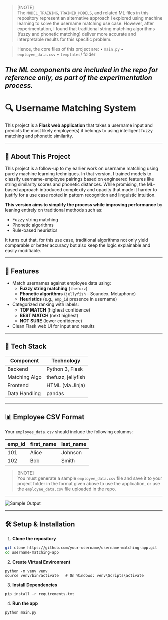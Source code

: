 > [!NOTE]\
> The `MODEL_TRAINING`, `TRAINED_MODELS`, and related ML files in this repository represent an alternative approach I explored using machine learning to solve the username matching use case. However, after experimentation, I found that traditional string matching algorithms (fuzzy and phonetic matching) deliver more accurate and interpretable results for this specific problem.

> Hence, the core files of this project are:
	•	`main.py`
	•	`employee_data.csv`
	•	`templates`/ folder

*The ML components are included in the repo for reference only, as part of the experimentation process.*
---


# 🔍 Username Matching System

This project is a **Flask web application** that takes a username input and predicts the most likely employee(s) it belongs to using intelligent fuzzy matching and phonetic similarity.

---

## 🔁 About This Project

This project is a follow-up to my earlier work on username matching using purely machine learning techniques. In that version, I trained models to classify username-employee pairings based on engineered features like string similarity scores and phonetic distances. While promising, the ML-based approach introduced complexity and opacity that made it harder to justify for a use case rooted in pattern recognition and linguistic intuition.

**This version aims to simplify the process while improving performance** by leaning entirely on traditional methods such as:
- Fuzzy string matching
- Phonetic algorithms
- Rule-based heuristics

It turns out that, for this use case, traditional algorithms not only yield comparable or better accuracy but also keep the logic explainable and easily modifiable.

---

## 🚀 Features

- Match usernames against employee data using:
  - **Fuzzy string matching** (`thefuzz`)
  - **Phonetic algorithms** (`jellyfish` - Soundex, Metaphone)
  - **Heuristics** (e.g., `emp_id` presence in username)
- Categorized ranking with labels:
  - **TOP MATCH** (highest confidence)
  - **BEST MATCH** (next highest)
  - **NOT SURE** (lower confidence)
- Clean Flask web UI for input and results
---

## 🧠 Tech Stack

| Component     | Technology        |
|---------------|-------------------|
| Backend       | Python 3, Flask   |
| Matching Algo | thefuzz, jellyfish|
| Frontend      | HTML (via Jinja)  |
| Data Handling | pandas            |

---

## 📊 Employee CSV Format

Your `employee_data.csv` should include the following columns:

| emp_id | first_name | last_name |
|--------|------------|-----------|
| 101    | Alice      | Johnson   |
| 102    | Bob        | Smith     |

> [!NOTE]\
> You must generate a sample `employee_data.csv` file and save it to your project folder in the format given above to use the application, or use the `employee_data.csv` file uploaded in the repo.

---

![Sample Output](assets/output_example.png)

___

## 🛠️ Setup & Installation

1. **Clone the repository**
```bash
git clone https://github.com/your-username/username-matching-app.git
cd username-matching-app
```
2. **Create Virtual Environment**
```
python -m venv venv
source venv/bin/activate   # On Windows: venv\Scripts\activate
```
3. **Install Dependencies**
```
pip install -r requirements.txt
```
4. **Run the app**

```
python main.py
```
